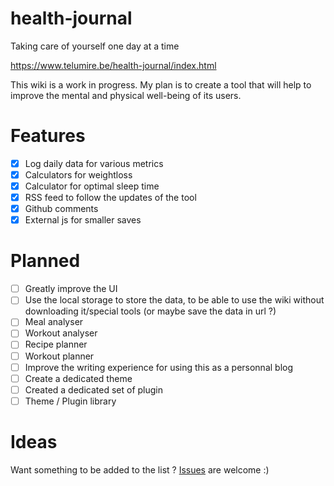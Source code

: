 # health-journal
Taking care of yourself one day at a time

https://www.telumire.be/health-journal/index.html

This wiki is a work in progress. My plan is to create a tool that will help to improve the mental and physical well-being of its users.

# Features

- [x] Log daily data for various metrics
- [x] Calculators for weightloss
- [x] Calculator for optimal sleep time
- [x] RSS feed to follow the updates of the tool
- [x] Github comments
- [x] External js for smaller saves

# Planned

- [ ] Greatly improve the UI
- [ ] Use the local storage to store the data, to be able to use the wiki without downloading it/special tools (or maybe save the data in url ?)
- [ ] Meal analyser
- [ ] Workout analyser
- [ ] Recipe planner
- [ ] Workout planner
- [ ] Improve the writing experience for using this as a personnal blog
- [ ] Create a dedicated theme
- [ ] Created a dedicated set of plugin
- [ ] Theme / Plugin library

# Ideas

Want something to be added to the list ? [Issues](https://github.com/Telumire/health-journal/issues) are welcome :)
